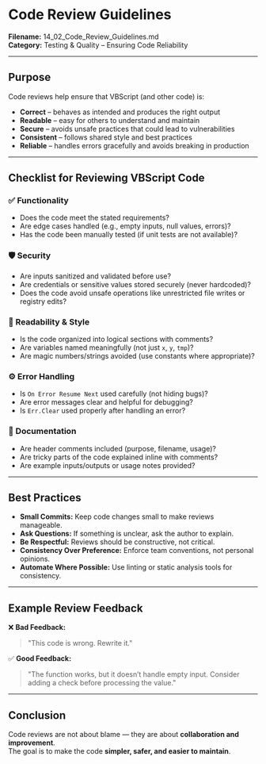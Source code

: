# Code Review Guidelines

**Filename:** 14_02_Code_Review_Guidelines.md  
**Category:** Testing & Quality – Ensuring Code Reliability  

---

## Purpose

Code reviews help ensure that VBScript (and other code) is:

- **Correct** – behaves as intended and produces the right output  
- **Readable** – easy for others to understand and maintain  
- **Secure** – avoids unsafe practices that could lead to vulnerabilities  
- **Consistent** – follows shared style and best practices  
- **Reliable** – handles errors gracefully and avoids breaking in production  

---

## Checklist for Reviewing VBScript Code

### ✅ Functionality
- Does the code meet the stated requirements?  
- Are edge cases handled (e.g., empty inputs, null values, errors)?  
- Has the code been manually tested (if unit tests are not available)?  

### 🛡️ Security
- Are inputs sanitized and validated before use?  
- Are credentials or sensitive values stored securely (never hardcoded)?  
- Does the code avoid unsafe operations like unrestricted file writes or registry edits?  

### 🧩 Readability & Style
- Is the code organized into logical sections with comments?  
- Are variables named meaningfully (not just `x`, `y`, `tmp`)?  
- Are magic numbers/strings avoided (use constants where appropriate)?  

### ⚙️ Error Handling
- Is `On Error Resume Next` used carefully (not hiding bugs)?  
- Are error messages clear and helpful for debugging?  
- Is `Err.Clear` used properly after handling an error?  

### 📄 Documentation
- Are header comments included (purpose, filename, usage)?  
- Are tricky parts of the code explained inline with comments?  
- Are example inputs/outputs or usage notes provided?  

---

## Best Practices

- **Small Commits:** Keep code changes small to make reviews manageable.  
- **Ask Questions:** If something is unclear, ask the author to explain.  
- **Be Respectful:** Reviews should be constructive, not critical.  
- **Consistency Over Preference:** Enforce team conventions, not personal opinions.  
- **Automate Where Possible:** Use linting or static analysis tools for consistency.  

---

## Example Review Feedback

❌ **Bad Feedback:**  
> "This code is wrong. Rewrite it."  

✅ **Good Feedback:**  
> "The function works, but it doesn’t handle empty input. Consider adding a check before processing the value."  

---

## Conclusion

Code reviews are not about blame — they are about **collaboration and improvement**.  
The goal is to make the code **simpler, safer, and easier to maintain**.  
